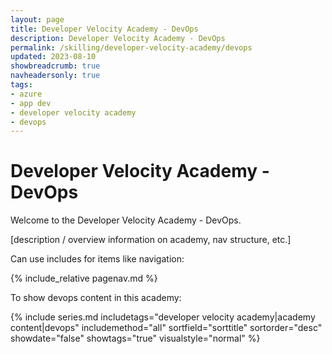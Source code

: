 ```yaml
---
layout: page
title: Developer Velocity Academy - DevOps
description: Developer Velocity Academy - DevOps
permalink: /skilling/developer-velocity-academy/devops
updated: 2023-08-10
showbreadcrumb: true
navheadersonly: true
tags:
- azure
- app dev
- developer velocity academy
- devops
---
```


# Developer Velocity Academy - DevOps

Welcome to the Developer Velocity Academy - DevOps.

[description / overview information on academy, nav structure, etc.]

Can use includes for items like navigation:

{% include_relative pagenav.md %}

To show devops content in this academy:

{% include series.md 
    includetags="developer velocity academy|academy content|devops" 
    includemethod="all" 
    sortfield="sorttitle" sortorder="desc" showdate="false" 
    showtags="true" visualstyle="normal" 
%}